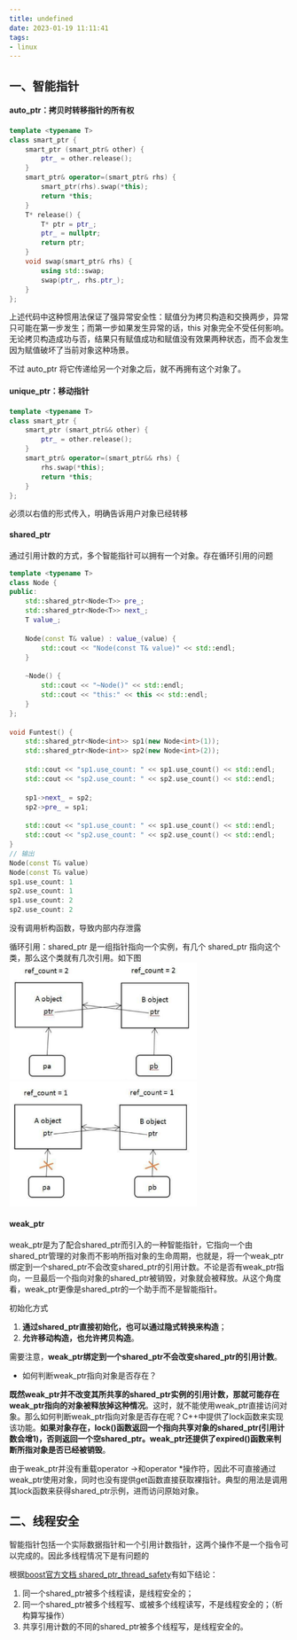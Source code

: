 ```yaml
---
title: undefined
date: 2023-01-19 11:11:41
tags:
- linux
---
```


## 一、智能指针

#### auto_ptr：拷贝时转移指针的所有权

```c++
template <typename T>
class smart_ptr {
	smart_ptr (smart_ptr& other) {
		ptr_ = other.release();
	}
	smart_ptr& operator=(smart_ptr& rhs) {
		smart_ptr(rhs).swap(*this);
		return *this;
	}
	T* release() {
		T* ptr = ptr_;
		ptr_ = nullptr;
		return ptr;
	}
	void swap(smart_ptr& rhs) {
		using std::swap;
		swap(ptr_, rhs.ptr_);
	}
};
```

上述代码中这种惯用法保证了强异常安全性：赋值分为拷贝构造和交换两步，异常只可能在第一步发生；而第一步如果发生异常的话，this 对象完全不受任何影响。无论拷贝构造成功与否，结果只有赋值成功和赋值没有效果两种状态，而不会发生因为赋值破坏了当前对象这种场景。

不过 auto_ptr 将它传递给另一个对象之后，就不再拥有这个对象了。

#### unique_ptr：移动指针

```c++
template <typename T> 
class smart_ptr {
	smart_ptr (smart_ptr&& other) {
		ptr_ = other.release();
	}
	smart_ptr& operator=(smart_ptr&& rhs) {
		rhs.swap(*this);
		return *this;
	}
};
```

必须以右值的形式传入，明确告诉用户对象已经转移

#### shared_ptr

通过引用计数的方式，多个智能指针可以拥有一个对象。存在循环引用的问题

```c++
template <typename T>
class Node {
public:
    std::shared_ptr<Node<T>> pre_;
    std::shared_ptr<Node<T>> next_;
    T value_;

    Node(const T& value) : value_(value) {
        std::cout << "Node(const T& value)" << std::endl;
    }

    ~Node() {
        std::cout << "~Node()" << std::endl;
        std::cout << "this:" << this << std::endl;
    }
};

void Funtest() {
    std::shared_ptr<Node<int>> sp1(new Node<int>(1));
    std::shared_ptr<Node<int>> sp2(new Node<int>(2));

    std::cout << "sp1.use_count: " << sp1.use_count() << std::endl; 
    std::cout << "sp2.use_count: " << sp2.use_count() << std::endl; 

    sp1->next_ = sp2;
    sp2->pre_ = sp1;

    std::cout << "sp1.use_count: " << sp1.use_count() << std::endl;
    std::cout << "sp2.use_count: " << sp2.use_count() << std::endl;
}
// 输出
Node(const T& value)
Node(const T& value)
sp1.use_count: 1
sp2.use_count: 1
sp1.use_count: 2
sp2.use_count: 2
```

没有调用析构函数，导致内部内存泄露

循环引用：shared_ptr 是一组指针指向一个实例，有几个 shared_ptr 指向这个类，那么这个类就有几次引用。如下图
<img src="./image/shared_ptr1.png" style="zoom:33%;" />  <img src="./image/shared_ptr2.png" style="zoom:33%;" />

#### weak_ptr

weak_ptr是为了配合shared_ptr而引入的一种智能指针，它指向一个由shared_ptr管理的对象而不影响所指对象的生命周期，也就是，将一个weak_ptr绑定到一个shared_ptr不会改变shared_ptr的引用计数。不论是否有weak_ptr指向，一旦最后一个指向对象的shared_ptr被销毁，对象就会被释放。从这个角度看，weak_ptr更像是shared_ptr的一个助手而不是智能指针。

初始化方式

1. **通过shared_ptr直接初始化，也可以通过隐式转换来构造**；
2. **允许移动构造，也允许拷贝构造**。

需要注意，**weak_ptr绑定到一个shared_ptr不会改变shared_ptr的引用计数**。

- 如何判断weak_ptr指向对象是否存在？

**既然weak_ptr并不改变其所共享的shared_ptr实例的引用计数，那就可能存在weak_ptr指向的对象被释放掉这种情况**。这时，就不能使用weak_ptr直接访问对象。那么如何判断weak_ptr指向对象是否存在呢？C++中提供了lock函数来实现该功能。**如果对象存在，lock()函数返回一个指向共享对象的shared_ptr(引用计数会增1)，否则返回一个空shared_ptr。weak_ptr还提供了expired()函数来判断所指对象是否已经被销毁**。

由于weak_ptr并没有重载operator ->和operator *操作符，因此不可直接通过weak_ptr使用对象，同时也没有提供get函数直接获取裸指针。典型的用法是调用其lock函数来获得shared_ptr示例，进而访问原始对象。

## 二、线程安全

智能指针包括一个实际数据指针和一个引用计数指针，这两个操作不是一个指令可以完成的。因此多线程情况下是有问题的

根据[boost官方文档 shared_ptr_thread_safety](https://links.jianshu.com/go?to=https%3A%2F%2Fwww.boost.org%2Fdoc%2Flibs%2F1_73_0%2Flibs%2Fsmart_ptr%2Fdoc%2Fhtml%2Fsmart_ptr.html%23shared_ptr_thread_safety)有如下结论：

1. 同一个shared_ptr被多个线程读，是线程安全的；
2. 同一个shared_ptr被多个线程写、或被多个线程读写，不是线程安全的；（析构算写操作）
3. 共享引用计数的不同的shared_ptr被多个线程写，是线程安全的。








